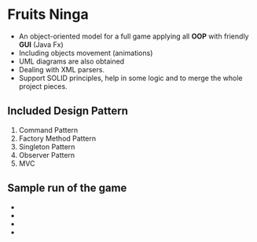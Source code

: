 # Fruits Ninga
- An object-oriented model for a full game applying all **OOP** with friendly **GUI** (Java Fx) 
- Including objects movement (animations)
- UML diagrams are also obtained
- Dealing with XML parsers.
- Support SOLID principles, help in some logic and to merge the whole project pieces.

## Included Design Pattern 
1. Command Pattern
2. Factory Method Pattern
3. Singleton Pattern
4. Observer Pattern
5. MVC

## Sample run of the game
-
-
-
-
